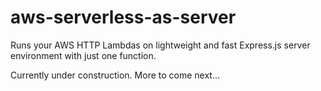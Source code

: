 # aws-serverless-as-server

Runs your AWS HTTP Lambdas on lightweight and fast Express.js server environment with just one function.

Currently under construction. More to come next...
